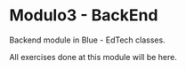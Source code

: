 # Modulo3 - BackEnd
Backend module in Blue - EdTech classes.

All exercises done at this module will be here.
